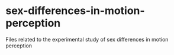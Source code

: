 # sex-differences-in-motion-perception
Files related to the experimental study of sex differences in motion perception
